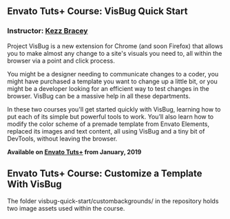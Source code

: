## Envato Tuts+ Course: VisBug Quick Start
### Instructor: [Kezz Bracey](https://tutsplus.com/authors/kezz-bracey)

Project VisBug is a new extension for Chrome (and soon Firefox) that allows you to make almost any change to a site's visuals you need to, all within the browser via a point and click process.

You might be a designer needing to communicate changes to a coder, you might have purchased a template you want to change up a little bit, or you might be a developer looking for an efficient way to test changes in the browser. VisBug can be a massive help in all these departments.

In these two courses you'll get started quickly with VisBug, learning how to put each of its simple but powerful tools to work. You’ll also learn how to modify the color scheme of a premade template from Envato Elements, replaced its images and text content, all using VisBug and a tiny bit of DevTools, without leaving the browser.

**Available on [Envato Tuts+](https://tutsplus.com/courses) from January, 2019**

## Envato Tuts+ Course: Customize a Template With VisBug

The folder visbug-quick-start/custombackgrounds/ in the repository holds two image assets used within the course.
